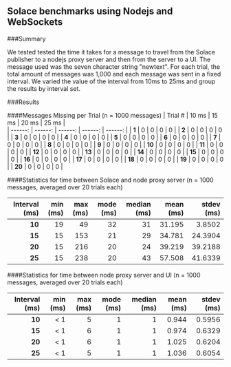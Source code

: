 ## Solace benchmarks using Nodejs and WebSockets

###Summary

We tested tested the time it takes for a message to travel from the Solace publisher to a nodejs proxy server and then from the server to a UI.
The message used was the seven character string "newtext". For each trial, the total amount of messages was 1,000 and each message was sent in a fixed interval. We varied the value of the interval from 10ms to 25ms and group the results by interval set.   

###Results

####Messages Missing per Trial (n = 1000 messages)
| Trial # | 10 ms   | 15 ms   | 20 ms   | 25 ms   |  
| ------: | ------: | ------: | ------: | ------: |
| **1**   | 0       | 0       | 0       | 0       |
| **2**   | 0       | 0       | 0       | 0       |
| **3**   | 0       | 0       | 0       | 0       |
| **4**   | 0       | 0       | 0       | 0       |
| **5**   | 0       | 0       | 0       | 0       |
| **6**   | 0       | 0       | 0       | 0       |
| **7**   | 0       | 0       | 0       | 0       |
| **8**   | 0       | 0       | 0       | 0       |
| **9**   | 0       | 0       | 0       | 0       |
| **10**  | 0       | 0       | 0       | 0       |
| **11**  | 0       | 0       | 0       | 0       |
| **12**  | 0       | 0       | 0       | 0       |
| **13**  | 0       | 0       | 0       | 0       |
| **14**  | 0       | 0       | 0       | 0       |
| **15**  | 0       | 0       | 0       | 0       |
| **16**  | 0       | 0       | 0       | 0       |
| **17**  | 0       | 0       | 0       | 0       | 
| **18**  | 0       | 0       | 0       | 0       |
| **19**  | 0       | 0       | 0       | 0       |
| **20**  | 0       | 0       | 0       | 0       |

####Statistics for time between Solace and node proxy server (n = 1000 messages, averaged over 20 trials each)

| Interval (ms) | min (ms) | max (ms) | mode (ms) | median (ms) | mean (ms) | stdev (ms) |
| ------------: | -------: | -------: | --------: | ----------: | --------: | ---------: |
| **10**        | 19       | 49       | 32        | 31          | 31.195    | 3.8502     |
| **15**        | 15       | 153      | 21        | 29          | 34.781    | 24.3904    |
| **20**        | 15       | 216      | 20        | 24          | 39.219    | 39.2188    |
| **25**        |  15      | 238      | 20        | 43          | 57.508    | 41.6339    |


####Statistics for time between node proxy server and UI (n = 1000 messages, averaged over 20 trials each)

| Interval (ms) | min (ms) | max (ms) | mode (ms) | median (ms) | mean (ms) | stdev (ms) |
| ------------: | -------: | -------: | --------: | ----------: | --------: | ---------: |
| **10**        | < 1      | 5        | 1         | 1           | 0.944     | 0.5956     |
| **15**        | < 1      | 6        | 1         | 1           | 0.974     | 0.6329     |
| **20**        | < 1      | 6        | 1         | 1           | 1.025     | 0.6204     |
| **25**        | < 1      | 5        | 1         | 1           | 1.036     | 0.6054     |
